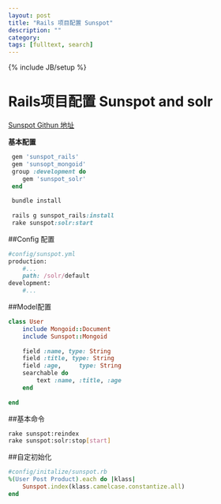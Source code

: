 ```yaml
---
layout: post
title: "Rails 项目配置 Sunspot"
description: ""
category: 
tags: [fulltext, search]
---
```

{% include JB/setup %}

Rails项目配置 Sunspot and solr
=====
[Sunspot Githun 地址](https://github.com/sunspot/sunspot.git)

**基本配置**
```ruby
 gem 'sunspot_rails'
 gem 'sunsopt_mongoid'
 group :development do
 	gem 'sunspot_solr'
 end
 
 bundle install
 
 rails g sunspot_rails:install
 rake sunspot:solr:start

```

##Config 配置

```ruby
#config/sunspot.yml
production:
	#...
	path: /solr/default
development:
	#...
```
##Model配置
```ruby
class User
	include Mongoid::Document
	include Sunspot::Mongoid
	
	field :name, type: String
	field :title, type: String
	field :age, 	type: String
	searchable do
		text :name, :title, :age
	end
	
end
```
##基本命令
```bash
rake sunspot:reindex
rake sunspot:solr:stop[start]
```

##自定初始化
```ruby
#config/initalize/sunspot.rb
%(User Post Product).each do |klass|
	Sunspot.index(klass.camelcase.constantize.all)
end
```
